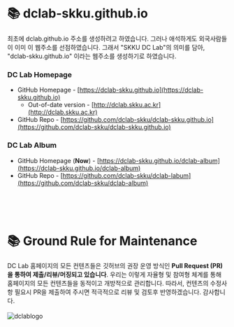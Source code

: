 # 📚 dclab-skku.github.io

최초에 dclab.github.io 주소를 생성하려고 하였습니다. 그러나 애석하게도 외국사람들이 이미 이 웹주소를 선점하였습니다. 그래서 "SKKU DC Lab"의 의미를 담아, "dclab-skku.github.io" 이라는 웹주소를 생성하기로 하였습니다. 

### DC Lab Homepage
* GitHub Homepage - [https://dclab-skku.github.io](https://dclab-skku.github.io)
  * Out-of-date version - [http://dclab.skku.ac.kr](http://dclab.skku.ac.kr)
* GitHub Repo - [https://github.com/dclab-skku/dclab-skku.github.io](https://github.com/dclab-skku/dclab-skku.github.io)


### DC Lab Album
* GitHub Homepage (**Now**) - [https://dclab-skku.github.io/dclab-album](https://dclab-skku.github.io/dclab-album)
* GitHub Repo - [https://github.com/dclab-skku/dclab-labum](https://github.com/dclab-skku/dclab-album)
<br>
<br>
<br>

# 📚 Ground Rule for Maintenance 
DC Lab 홈페이지의 모든 컨텐츠들은 깃허브의 권장 운영 방식인 **Pull Request (PR)을 통하여 제출/리뷰/머징되고 있습니다**. 우리는 이렇게 자율형 및 참여형 체계를 통해 홈페이지의 모든 컨텐츠들을 동적이고 개방적으로 관리합니다. 따라서, 컨텐츠의 수정사항 필요시 PR을 제출하여 주시면 적극적으로 리뷰 및 검토후 반영하겠습니다. 감사합니다. 
<br>
<br>
![dclablogo](./docs/assets/img/dclab.jpg)




